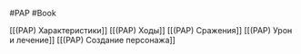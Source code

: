 #PAP #Book 

[[(PAP) Характеристики]]
[[(PAP) Ходы]]
[[(PAP) Сражения]]
[[(PAP) Урон и лечение]]
[[(PAP) Создание персонажа]]